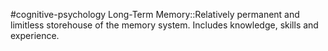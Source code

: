 #cognitive-psychology 
Long-Term Memory::Relatively permanent and limitless storehouse of the memory system. Includes knowledge, skills and experience.
<!--SR:!2024-04-09,3,250-->